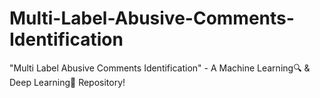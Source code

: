 # Multi-Label-Abusive-Comments-Identification
"Multi Label Abusive Comments Identification" - A Machine Learning🔍 &amp; Deep Learning🧠 Repository!
